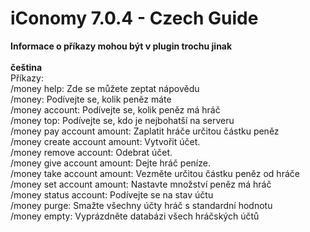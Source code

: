 # iConomy 7.0.4 - Czech Guide
**Informace o příkazy mohou být v plugin trochu jinak**<br><br>
**čeština**<br>
Příkazy:<br>
/money help: Zde se můžete zeptat nápovědu<br>
/money: Podívejte se, kolik peněz máte<br>
/money account: Podívejte se, kolik peněz má hráč<br>
/money top: Podívejte se, kdo je nejbohatší na serveru<br>
/money pay account amount: Zaplatit hráče určitou částku peněz<br>
/money create account amount: Vytvořit účet.<br>
/money remove account: Odebrat účet.<br>
/money give account amount: Dejte hráč peníze.<br>
/money take account amount: Vezměte určitou částku peněz od hráče<br>
/money set account amount: Nastavte množství peněz má hráč<br>
/money status account: Podívejte se na stav účtu<br>
/money purge: Smažte všechny účty hráč s standardní hodnotu<br>
/money empty: Vyprázdněte databázi všech hráčských účtů
